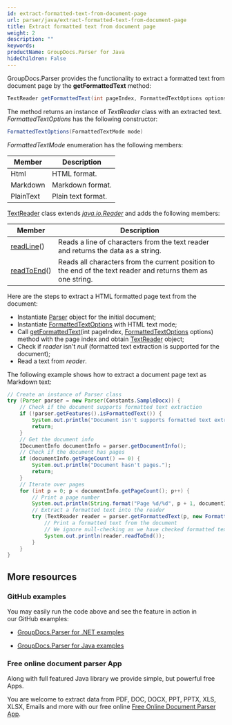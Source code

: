 ```yaml
---
id: extract-formatted-text-from-document-page
url: parser/java/extract-formatted-text-from-document-page
title: Extract formatted text from document page
weight: 2
description: ""
keywords: 
productName: GroupDocs.Parser for Java
hideChildren: False
---
```

GroupDocs.Parser provides the functionality to extract a formatted text from document page by the **getFormattedText** method:

```java
TextReader getFormattedText(int pageIndex, FormattedTextOptions options);

```

The method returns an instance of *TextReader* class with an extracted text. *FormattedTextOptions* has the following constructor:

```java
FormattedTextOptions(FormattedTextMode mode)

```

*FormattedTextMode* enumeration has the following members:

| Member | Description |
| --- | --- |
| Html | HTML format. |
| Markdown | Markdown format. |
| PlainText | Plain text format. |

[TextReader](https://apireference.groupdocs.com/java/parser/com.groupdocs.parser.data/TextReader "class in com.groupdocs.parser.data") class extends [*java.io.Reader*](http://docs.oracle.com/javase/7/docs/api/java/io/Reader.html?is-external=true) and adds the following members:

| Member | Description |
| --- | --- |
| [readLine](https://apireference.groupdocs.com/java/parser/com.groupdocs.parser.data/TextReader#readLine())() | Reads a line of characters from the text reader and returns the data as a string. |
| [readToEnd](https://apireference.groupdocs.com/java/parser/com.groupdocs.parser.data/TextReader#readToEnd())() | Reads all characters from the current position to the end of the text reader and returns them as one string. |

Here are the steps to extract a HTML formatted page text from the document:

*   Instantiate [Parser](https://apireference.groupdocs.com/java/parser/com.groupdocs.parser/Parser) object for the initial document;
*   Instantiate [FormattedTextOptions](https://apireference.groupdocs.com/java/parser/com.groupdocs.parser.options/FormattedTextOptions "class in com.groupdocs.parser.options") with HTML text mode;
*   Call [getFormattedText](https://apireference.groupdocs.com/java/parser/com.groupdocs.parser/Parser#getFormattedText(int,%20com.groupdocs.parser.options.FormattedTextOptions))(int pageIndex, [FormattedTextOptions](https://apireference.groupdocs.com/java/parser/com.groupdocs.parser.options/FormattedTextOptions "class in com.groupdocs.parser.options") options) method with the page index and obtain [TextReader](https://apireference.groupdocs.com/java/parser/com.groupdocs.parser.data/TextReader "class in com.groupdocs.parser.data") object;
*   Check if *reader* isn't *null* (formatted text extraction is supported for the document);
*   Read a text from *reader*.

The following example shows how to extract a document page text as Markdown text:

```java
// Create an instance of Parser class
try (Parser parser = new Parser(Constants.SampleDocx)) {
    // Check if the document supports formatted text extraction
    if (!parser.getFeatures().isFormattedText()) {
        System.out.println("Document isn't supports formatted text extraction.");
        return;
    }
    // Get the document info
    IDocumentInfo documentInfo = parser.getDocumentInfo();
    // Check if the document has pages
    if (documentInfo.getPageCount() == 0) {
        System.out.println("Document hasn't pages.");
        return;
    }
    // Iterate over pages
    for (int p = 0; p < documentInfo.getPageCount(); p++) {
        // Print a page number 
        System.out.println(String.format("Page %d/%d", p + 1, documentInfo.getPageCount()));
        // Extract a formatted text into the reader
        try (TextReader reader = parser.getFormattedText(p, new FormattedTextOptions(FormattedTextMode.Markdown))) {
            // Print a formatted text from the document
            // We ignore null-checking as we have checked formatted text extraction feature support earlier
            System.out.println(reader.readToEnd());
        }
    }
}

```

## More resources

### GitHub examples

You may easily run the code above and see the feature in action in our GitHub examples:

*   [GroupDocs.Parser for .NET examples](https://github.com/groupdocs-parser/GroupDocs.Parser-for-.NET)
    
*   [GroupDocs.Parser for Java examples](https://github.com/groupdocs-parser/GroupDocs.Parser-for-Java)
    

### Free online document parser App

Along with full featured Java library we provide simple, but powerful free Apps.

You are welcome to extract data from PDF, DOC, DOCX, PPT, PPTX, XLS, XLSX, Emails and more with our free online [Free Online Document Parser App](https://products.groupdocs.app/parser).
